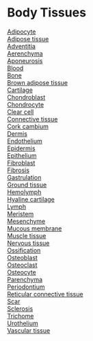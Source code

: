 # Body Tissues
[Adipocyte](https://en.wikipedia.org/wiki/Adipocyte)<br>
[Adipose tissue](https://en.wikipedia.org/wiki/Adipose_tissue)<br>
[Adventitia](https://en.wikipedia.org/wiki/Adventitia)<br>
[Aerenchyma](https://en.wikipedia.org/wiki/Aerenchyma)<br>
[Aponeurosis](https://en.wikipedia.org/wiki/Aponeurosis)<br>
[Blood](https://en.wikipedia.org/wiki/Blood)<br>
[Bone](https://en.wikipedia.org/wiki/Bone)<br>
[Brown adipose tissue](https://en.wikipedia.org/wiki/Brown_adipose_tissue)<br>
[Cartilage](https://en.wikipedia.org/wiki/Cartilage)<br>
[Chondroblast](https://en.wikipedia.org/wiki/Chondroblast)<br>
[Chondrocyte](https://en.wikipedia.org/wiki/Chondrocyte)<br>
[Clear cell](https://en.wikipedia.org/wiki/Clear_cell)<br>
[Connective tissue](https://en.wikipedia.org/wiki/Connective_tissue)<br>
[Cork cambium](https://en.wikipedia.org/wiki/Cork_cambium)<br>
[Dermis](https://en.wikipedia.org/wiki/Dermis)<br>
[Endothelium](https://en.wikipedia.org/wiki/Endothelium)<br>
[Epidermis](https://en.wikipedia.org/wiki/Epidermis_(botany))<br>
[Epithelium](https://en.wikipedia.org/wiki/Epithelium)<br>
[Fibroblast](https://en.wikipedia.org/wiki/Fibroblast)<br>
[Fibrosis](https://en.wikipedia.org/wiki/Fibrosis)<br>
[Gastrulation](https://en.wikipedia.org/wiki/Gastrulation)<br>
[Ground tissue](https://en.wikipedia.org/wiki/Ground_tissue)<br>
[Hemolymph](https://en.wikipedia.org/wiki/Hemolymph)<br>
[Hyaline cartilage](https://en.wikipedia.org/wiki/Hyaline_cartilage)<br>
[Lymph](https://en.wikipedia.org/wiki/Lymph)<br>
[Meristem](https://en.wikipedia.org/wiki/Meristem)<br>
[Mesenchyme](https://en.wikipedia.org/wiki/Mesenchyme)<br>
[Mucous membrane](https://en.wikipedia.org/wiki/Mucous_membrane)<br>
[Muscle tissue](https://en.wikipedia.org/wiki/Muscle_tissue)<br>
[Nervous tissue](https://en.wikipedia.org/wiki/Nervous_tissue)<br>
[Ossification](https://en.wikipedia.org/wiki/Ossification)<br>
[Osteoblast](https://en.wikipedia.org/wiki/Osteoblast)<br>
[Osteoclast](https://en.wikipedia.org/wiki/Osteoclast)<br>
[Osteocyte](https://en.wikipedia.org/wiki/Osteocyte)<br>
[Parenchyma](https://en.wikipedia.org/wiki/Parenchyma)<br>
[Periodontium](https://en.wikipedia.org/wiki/Periodontium)<br>
[Reticular connective tissue](https://en.wikipedia.org/wiki/Reticular_connective_tissue)<br>
[Scar](https://en.wikipedia.org/wiki/Scar)<br>
[Sclerosis](https://en.wikipedia.org/wiki/Sclerosis_(medicine))<br>
[Trichome](https://en.wikipedia.org/wiki/Trichome)<br>
[Urothelium](https://en.wikipedia.org/wiki/Urothelium)<br>
[Vascular tissue](https://en.wikipedia.org/wiki/Vascular_tissue)<br>
